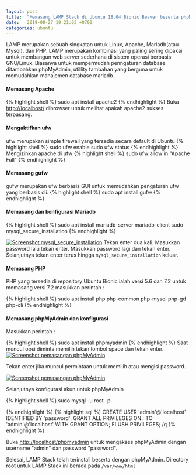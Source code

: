 ```yaml
---
layout: post
title:  "Memasang LAMP Stack di Ubuntu 18.04 Bionic Beaver beserta phpMyAdmin"
date:   2019-08-27 19:21:03 +0700
categories: ubuntu
---
```


LAMP merupakan sebuah singkatan untuk Linux, Apache, Mariadb(atau Mysql), dan PHP. LAMP merupakan kombinasi yang paling sering dipakai untuk membangun web server sederhana di sistem operasi berbasis GNU/Linux. Biasanya untuk mempermudah penngaturan database ditambahkan phpMyAdmin, utillity tambahan yang berguna untuk memudahkan manajemen database mariadb.

#### Memasang Apache
{% highlight shell %}
sudo apt install apache2
{% endhighlight %}
Buka [http://localhost/]() dibrowser untuk melihat apakah apache2 sukses terpasang.

#### Mengaktifkan ufw
ufw merupakan simple firewall yang tersedia secara default di Ubuntu
{% highlight shell %}
sudo ufw enable
sudo ufw status
{% endhighlight %}
Mengizinkan apache di ufw
{% highlight shell %}
sudo ufw allow in "Apache Full"
{% endhighlight %}

#### Memasang gufw
gufw merupakan ufw berbasis GUI untuk memudahkan pengaturan ufw yang berbasis cli.
{% highlight shell %}
sudo apt install gufw
{% endhighlight %}

#### Memasang dan konfigurasi Mariadb
{% highlight shell %}
sudo apt install mariadb-server mariadb-client
sudo mysql_secure_installation
{% endhighlight %}

[![Screenshot mysql_secure_installation](../../assets/ssmariadb.png)](../../assets/ssmariadb.png)
Tekan enter dua kali. Masukkan password lalu tekan enter. Masukkan password lagi dan tekan enter. Selanjutnya tekan enter terus hingga `mysql_secure_installation` keluar.

#### Memasang PHP
PHP yang tersedia di repository Ubuntu Bionic ialah versi 5.6 dan 7.2 untuk memasang versi 7.2 masukkan perintah :

{% highlight shell %}
sudo apt install php php-common php-mysql php-gd php-cli
{% endhighlight %}

#### Memasang phpMyAdmin dan konfigurasi
Masukkan perintah : 

{% highlight shell %}
sudo apt install phpmyadmin
{% endhighlight %}
Saat muncul opsi diminta memilih tekan tombol space dan tekan enter.
[![Screenshot pemasangan phpMyAdmin](../../assets/ssphpma.png)](../../assets/ssphpma.png)

Tekan enter jika muncul permintaan untuk memilih atau mengisi password.

[![Screenshot pemasangan phpMyAdmin](../../assets/ssphpma2.png)](../../assets/ssphpma2.png)

Selanjutnya konfigurasi akun untuk phpMyAdmin

{% highlight shell %}
sudo mysql -u root -p

{% endhighlight %}
{% highlight sql %}
CREATE USER 'admin'@'localhost' IDENTIFIED BY 'password';
GRANT ALL PRIVILEGES ON *.* TO 'admin'@'localhost' WITH GRANT OPTION;
FLUSH PRIVILEGES;
/q
{% endhighlight %}

Buka [http://localhost/phpmyadmin](http://localhost/phpmyadmin) untuk mengakses phpMyAdmin dengan username "admin" dan password "password".

Selesai, LAMP Stack telah terinstall beserta dengan phpMyAdmin. Directory root untuk LAMP Stack ini berada pada `/var/www/html`.